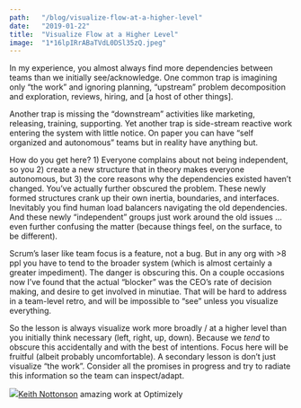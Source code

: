 ```yaml
---
path:	"/blog/visualize-flow-at-a-higher-level"
date:	"2019-01-22"
title:	"Visualize Flow at a Higher Level"
image:	"1*16lpIRrABaTVdL0DSl35zQ.jpeg"
---
```


In my experience, you almost always find more dependencies between teams than we initially see/acknowledge. One common trap is imagining only “the work” and ignoring planning, “upstream” problem decomposition and exploration, reviews, hiring, and [a host of other things].

Another trap is missing the “downstream” activities like marketing, releasing, training, supporting. Yet another trap is side-stream reactive work entering the system with little notice. On paper you can have “self organized and autonomous” teams but in reality have anything but.

How do you get here? 1) Everyone complains about not being independent, so you 2) create a new structure that in theory makes everyone autonomous, but 3) the core reasons why the dependencies existed haven’t changed. You’ve actually further obscured the problem. These newly formed structures crank up their own inertia, boundaries, and interfaces. Inevitably you find human load balancers navigating the old dependencies. And these newly “independent” groups just work around the old issues … even further confusing the matter (because things feel, on the surface, to be different).

Scrum’s laser like team focus is a feature, not a bug. But in any org with >8 ppl you have to tend to the broader system (which is almost certainly a greater impediment). The danger is obscuring this. On a couple occasions now I’ve found that the actual “blocker” was the CEO’s rate of decision making, and desire to get involved in minutiae. That will be hard to address in a team-level retro, and will be impossible to “see” unless you visualize everything.

So the lesson is always visualize work more broadly / at a higher level than you initially think necessary (left, right, up, down). Because we *tend* to obscure this accidentally and with the best of intentions. Focus here will be fruitful (albeit probably uncomfortable). A secondary lesson is don’t just visualize “the work”. Consider all the promises in progress and try to radiate this information so the team can inspect/adapt.

![](/images/1*16lpIRrABaTVdL0DSl35zQ.jpeg)[Keith Nottonson](https://www.linkedin.com/in/keithn) amazing work at Optimizely
